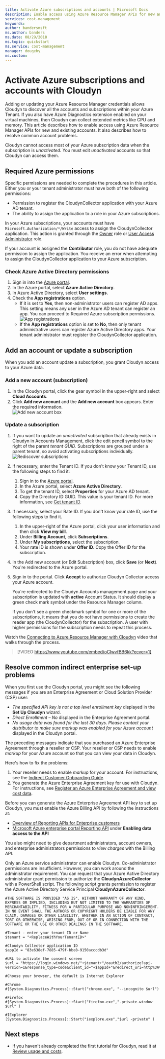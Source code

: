 ```yaml
---
title: Activate Azure subscriptions and accounts | Microsoft Docs
description: Enable access using Azure Resource Manager APIs for new and existing accounts and resolve common account problems.
services: cost-management
keywords:
author: bandersmsft
ms.author: banders
ms.date: 08/29/2018
ms.topic: quickstart
ms.service: cost-management
manager: dougeby
ms.custom:
---
```



# Activate Azure subscriptions and accounts with Cloudyn

Adding or updating your Azure Resource Manager credentials allows Cloudyn to discover all the accounts and subscriptions within your Azure Tenant. If you also have Azure Diagnostics extension enabled on your virtual machines, then Cloudyn can collect extended metrics like CPU and memory. This article describes how to enable access using Azure Resource Manager APIs for new and existing accounts. It also describes how to resolve common account problems.

Cloudyn cannot access most of your Azure subscription data when the subscription is _unactivated_. You must edit _unactivated_ accounts so that Cloudyn can access them.

## Required Azure permissions

Specific permissions are needed to complete the procedures in this article. Either you or your tenant administrator must have both of the following permissions:

- Permission to register the CloudynCollector application with your Azure AD tenant.
- The ability to assign the application to a role in your Azure subscriptions.

In your Azure subscriptions, your accounts must have `Microsoft.Authorization/*/Write` access to assign the CloudynCollector application. This action is granted through the [Owner](../role-based-access-control/built-in-roles.md#owner) role or [User Access Administrator](../role-based-access-control/built-in-roles.md#user-access-administrator) role.

If your account is assigned the **Contributor** role, you do not have adequate permission to assign the application. You receive an error when attempting to assign the CloudynCollector application to your Azure subscription.

### Check Azure Active Directory permissions

1. Sign in into the [Azure portal](https://portal.azure.com).
2. In the Azure portal, select **Azure Active Directory**.
3. In Azure Active Directory, select **User settings**.
4. Check the **App registrations** option.
    - If it is set to **Yes**, then non-administrator users can register AD apps. This setting means any user in the Azure AD tenant can register an app. You can proceed to Required Azure subscription permissions.  
    ![App registrations](./media/activate-subs-accounts/app-register.png)
    - If the **App registrations** option is set to **No**, then only tenant administrative users can register Azure Active Directory apps. Your tenant administrator must register the CloudynCollector application.


## Add an account or update a subscription

When you add an account update a subscription, you grant Cloudyn access to your Azure data.

### Add a new account (subscription)

1. In the Cloudyn portal, click the gear symbol in the upper-right and select **Cloud Accounts**.
2. Click **Add new account** and the **Add new account** box appears. Enter the required information.  
    ![Add new account box](./media/activate-subs-accounts//add-new-account.png)

### Update a subscription

1. If you want to update an _unactivated_ subscription that already exists in Cloudyn in Accounts Management, click the edit pencil symbol to the right of the parent _tenant GUID_. Subscriptions are grouped under a parent tenant, so avoid activating subscriptions individually.
    ![Rediscover subscriptions](./media/activate-subs-accounts/existing-sub.png)
2. If necessary, enter the Tenant ID. If you don't know your Tenant ID, use the following steps to find it:
    1. Sign in to the [Azure portal](https://portal.azure.com).
    2. In the Azure portal, select **Azure Active Directory**.
    3. To get the tenant ID, select **Properties** for your Azure AD tenant.
    4. Copy the Directory ID GUID. This value is your tenant ID.
    For more information, see [Get tenant ID](../azure-resource-manager/resource-group-create-service-principal-portal.md#get-tenant-id).
3. If necessary, select your Rate ID. If you don't know your rate ID, use the following steps to find it.
    1. In the upper-right of the Azure portal, click your user information and then click **View my bill**.
    2. Under **Billing Account**, click **Subscriptions**.
    3. Under **My subscriptions**, select the subscription.
    4. Your rate ID is shown under **Offer ID**. Copy the Offer ID for the subscription.
4. In the Add new account (or Edit Subscription) box, click **Save** (or **Next**). You're redirected to the Azure portal.
5. Sign in to the portal. Click **Accept** to authorize Cloudyn Collector access your Azure account.

    You're redirected to the Cloudyn Accounts management page and your subscription is updated with **active** Account Status. It should display a green check mark symbol under the Resource Manager column.

    If you don't see a green checkmark symbol for one or more of the subscriptions, it means that you do not have permissions to create the reader app (the CloudynCollector) for the subscription. A user with higher permissions for the subscription needs to repeat this process.

Watch the [Connecting to Azure Resource Manager with Cloudyn](https://youtu.be/oCIwvfBB6kk) video that walks through the process.

>[!VIDEO https://www.youtube.com/embed/oCIwvfBB6kk?ecver=1]

## Resolve common indirect enterprise set-up problems

When you first use the Cloudyn portal, you might see the following messages if you are an Enterprise Agreement or Cloud Solution Provider (CSP) user:

- *The specified API key is not a top level enrollment key* displayed in the  **Set Up Cloudyn**  wizard.
- *Direct Enrollment – No* displayed in the Enterprise Agreement portal.
- *No usage data was found for the last 30 days. Please contact your distributor to make sure markup was enabled for your Azure account* displayed in the Cloudyn portal.

The preceding messages indicate that you purchased an Azure Enterprise Agreement through a reseller or CSP. Your reseller or CSP needs to enable _markup_ for your Azure account so that you can view your data in Cloudyn.

Here's how to fix the problems:

1. Your reseller needs to enable _markup_ for your account. For instructions, see the [Indirect Customer Onboarding Guide](https://ea.azure.com/api/v3Help/v2IndirectCustomerOnboardingGuide).
2. You generate the Azure Enterprise Agreement key for use with Cloudyn. For instructions, see [Register an Azure Enterprise Agreement and view cost data](https://docs.microsoft.com/azure/cost-management/quick-register-ea).

Before you can generate the Azure Enterprise Agreement API key to set up Cloudyn, you must enable the Azure Billing API by following the instructions at:

- [Overview of Reporting APIs for Enterprise customers](../billing/billing-enterprise-api.md)
- [Microsoft Azure enterprise portal Reporting API](https://ea.azure.com/helpdocs/reportingAPI) under **Enabling data access to the API**

You also might need to give department administrators, account owners, and enterprise administrators permissions to _view charges_ with the Billing API.

Only an Azure service administrator can enable Cloudyn. Co-administrator permissions are insufficient. However, you can work around the administrator requirement. You can request that your Azure Active Directory administrator grant permission to authorize the **CloudynAzureCollector** with a PowerShell script. The following script grants permission to register the Azure Active Directory Service Principal **CloudynAzureCollector**.


```
#THE SOFTWARE IS PROVIDED "AS IS", WITHOUT WARRANTY OF ANY KIND, EXPRESS OR IMPLIED, INCLUDING BUT NOT LIMITED TO THE WARRANTIES OF MERCHANTABILITY, FITNESS FOR A PARTICULAR PURPOSE AND NONINFRINGEMENT. IN NO EVENT SHALL THE AUTHORS OR COPYRIGHT HOLDERS BE LIABLE FOR ANY CLAIM, DAMAGES OR OTHER LIABILITY, WHETHER IN AN ACTION OF CONTRACT, TORT OR OTHERWISE, ARISING FROM, OUT OF OR IN CONNECTION WITH THE SOFTWARE OR THE USE OR OTHER DEALINGS IN THE SOFTWARE.

#Tenant - enter your tenant ID or Name
$tenant = "<ReplaceWithYourTenantID>"

#Cloudyn Collector application ID
$appId = "83e638ef-7885-479f-bbe8-9150acccdb3d"

#URL to activate the consent screen
$url = "https://login.windows.net/"+$tenant+"/oauth2/authorize?api-version=1&response_type=code&client_id="+$appId+"&redirect_uri=http%3A%2F%2Flocalhost%3A8080%2FCloudynJava&prompt=consent"

#Choose your browser, the default is Internet Explorer

#Chrome
#[System.Diagnostics.Process]::Start("chrome.exe", "--incognito $url")

#Firefox
#[System.Diagnostics.Process]::Start("firefox.exe","-private-window $url" )

#IExplorer
[System.Diagnostics.Process]::Start("iexplore.exe","$url -private" )

```

## Next steps

- If you haven't already completed the first tutorial for Cloudyn, read it at [Review usage and costs](tutorial-review-usage.md).
